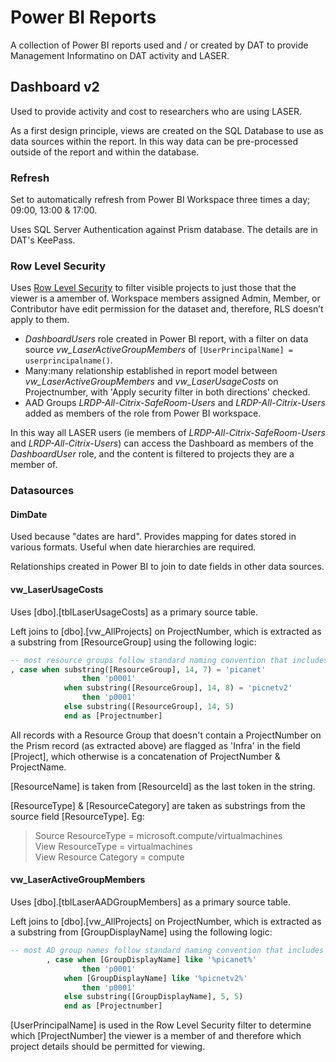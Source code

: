 # Power BI Reports

A collection of Power BI reports used and / or created by DAT to provide Management Informatino on DAT activity and LASER.

## Dashboard v2
Used to provide activity and cost to researchers who are using LASER.  

As a first design principle, views are created on the SQL Database to use as data sources within the report. In this way data can be pre-processed outside of the report and within the database. 

### Refresh 
Set to automatically refresh from Power BI Workspace three times a day; 09:00, 13:00 & 17:00.  

Uses SQL Server Authentication against Prism database. The details are in DAT's KeePass.  

### Row Level Security
Uses [Row Level Security](https://learn.microsoft.com/en-us/power-bi/enterprise/service-admin-rls) to filter visible projects to just those that the viewer is a amember of. Workspace members assigned Admin, Member, or Contributor have edit permission for the dataset and, therefore, RLS doesn’t apply to them.
- _DashboardUsers_ role created in Power BI report, with a filter on data source _vw_LaserActiveGroupMembers_ of `[UserPrincipalName] = userprincipalname()`. 
- Many:many relationship established in report model between _vw_LaserActiveGroupMembers_ and _vw_LaserUsageCosts_ on Projectnumber, with 'Apply security filter in both directions' checked.
- AAD Groups _LRDP-All-Citrix-SafeRoom-Users_ and _LRDP-All-Citrix-Users_ added as members of the role from Power BI workspace. 

In this way all LASER users (ie members of _LRDP-All-Citrix-SafeRoom-Users_ and _LRDP-All-Citrix-Users_) can access the Dashboard as members of the _DashboardUser_ role, and the content is filtered to projects they are a member of. 

### Datasources

#### DimDate
Used because "dates are hard". Provides mapping for dates stored in various formats. Useful when date hierarchies are required.  

Relationships created in Power BI to join to date fields in other data sources.  

#### vw_LaserUsageCosts  
Uses [dbo].[tblLaserUsageCosts] as a primary source table.  

Left joins to [dbo].[vw_AllProjects] on ProjectNumber, which is extracted as a substring from [ResourceGroup] using the following logic:  
```sql
-- most resource groups follow standard naming convention that includes project number. The are a couple of exceptions...
, case when substring([ResourceGroup], 14, 7) = 'picanet'
				then 'p0001'
			when substring([ResourceGroup], 14, 8) = 'picnetv2'
				then 'p0001'
			else substring([ResourceGroup], 14, 5)
			end as [Projectnumber]
```
All records with a Resource Group that doesn't contain a ProjectNumber on the Prism record (as extracted above) are flagged as 'Infra' in the field [Project], which otherwise is a concatenation of ProjectNumber & ProjectName. 

[ResourceName] is taken from [ResourceId] as the last token in the string.  

[ResourceType] & [ResourceCategory] are taken as substrings from the source field [ResourceType]. Eg:  
> Source ResourceType = microsoft.compute/virtualmachines  
> View ResourceType = virtualmachines  
> View Resource Category = compute  

#### vw_LaserActiveGroupMembers  
Uses [dbo].[tblLaserAADGroupMembers] as a primary source table.

Left joins to [dbo].[vw_AllProjects] on ProjectNumber, which is extracted as a substring from [GroupDisplayName] using the following logic:  
```sql
-- most AD group names follow standard naming convention that includes project number. The are a couple of exceptions...
		, case when [GroupDisplayName] like '%picanet%'
				then 'p0001'
			when [GroupDisplayName] like '%picnetv2%'
				then 'p0001'
			else substring([GroupDisplayName], 5, 5)
			end as [Projectnumber]
```
[UserPrincipalName] is used in the Row Level Security filter to determine which [ProjectNumber] the viewer is a member of and therefore which project details should be permitted for viewing.
